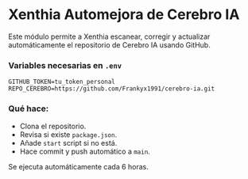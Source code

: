 
# Xenthia Automejora de Cerebro IA

Este módulo permite a Xenthia escanear, corregir y actualizar automáticamente el repositorio de Cerebro IA usando GitHub.

### Variables necesarias en `.env`

```
GITHUB_TOKEN=tu_token_personal
REPO_CEREBRO=https://github.com/Frankyx1991/cerebro-ia.git
```

### Qué hace:
- Clona el repositorio.
- Revisa si existe `package.json`.
- Añade `start` script si no está.
- Hace commit y push automático a `main`.

Se ejecuta automáticamente cada 6 horas.
